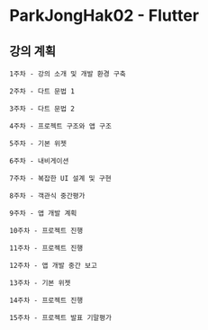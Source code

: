 # ParkJongHak02 - Flutter

 
## 강의 계획
```
1주차 - 강의 소개 및 개발 환경 구축 
``` 
``` 
2주차 - 다트 문법 1
``` 
```  
3주차 - 다트 문법 2
``` 
```  
4주차 - 프로젝트 구조와 앱 구조 
```
```
5주차 - 기본 위젯 
```
```
6주차 - 내비게이션
```
```
7주차 - 복잡한 UI 설계 및 구현
```
```
8주차 - 객관식 중간평가
```
```
9주차 - 앱 개발 계획
```
```
10주차 - 프로젝트 진행
```
```
11주차 - 프로젝트 진행
```
```
12주차 - 앱 개발 중간 보고
```
```
13주차 - 기본 위젯
```
```
14주차 - 프로젝트 진행
```
```
15주차 - 프로젝트 발표 기말평가
```
